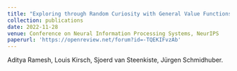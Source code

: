 ```yaml
---
title: "Exploring through Random Curiosity with General Value Functions"
collection: publications
date: 2022-11-28
venue: Conference on Neural Information Processing Systems, NeurIPS
paperurl: 'https://openreview.net/forum?id=-TQEKIFvzAb'
---
```

Aditya Ramesh, Louis Kirsch, Sjoerd van Steenkiste, Jürgen Schmidhuber.
